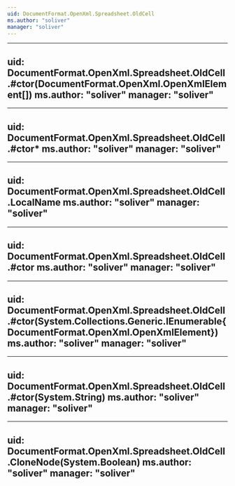 ```yaml
---
uid: DocumentFormat.OpenXml.Spreadsheet.OldCell
ms.author: "soliver"
manager: "soliver"
---
```


---
uid: DocumentFormat.OpenXml.Spreadsheet.OldCell.#ctor(DocumentFormat.OpenXml.OpenXmlElement[])
ms.author: "soliver"
manager: "soliver"
---

---
uid: DocumentFormat.OpenXml.Spreadsheet.OldCell.#ctor*
ms.author: "soliver"
manager: "soliver"
---

---
uid: DocumentFormat.OpenXml.Spreadsheet.OldCell.LocalName
ms.author: "soliver"
manager: "soliver"
---

---
uid: DocumentFormat.OpenXml.Spreadsheet.OldCell.#ctor
ms.author: "soliver"
manager: "soliver"
---

---
uid: DocumentFormat.OpenXml.Spreadsheet.OldCell.#ctor(System.Collections.Generic.IEnumerable{DocumentFormat.OpenXml.OpenXmlElement})
ms.author: "soliver"
manager: "soliver"
---

---
uid: DocumentFormat.OpenXml.Spreadsheet.OldCell.#ctor(System.String)
ms.author: "soliver"
manager: "soliver"
---

---
uid: DocumentFormat.OpenXml.Spreadsheet.OldCell.CloneNode(System.Boolean)
ms.author: "soliver"
manager: "soliver"
---
